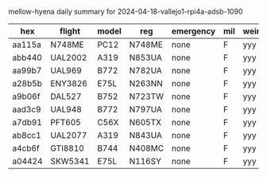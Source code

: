 mellow-hyena daily summary for 2024-04-18-vallejo1-rpi4a-adsb-1090

|hex|flight|model|reg|emergency|mil|weirdo|
|--|--|--|--|--|--|--|
|aa115a|N748ME|PC12|N748ME|none|F|yyy|
|abb440|UAL2002|A319|N853UA|none|F|yyy|
|aa99b7|UAL969|B772|N782UA|none|F|yyy|
|a28b5b|ENY3826|E75L|N263NN|none|F|yyy|
|a9b06f|DAL527|B752|N723TW|none|F|yyy|
|aad3c9|UAL948|B772|N797UA|none|F|yyy|
|a7db91|PFT605|C56X|N605TX|none|F|yyy|
|ab8cc1|UAL2077|A319|N843UA|none|F|yyy|
|a4cb6f|GTI8810|B744|N408MC|none|F|yyy|
|a04424|SKW5341|E75L|N116SY|none|F|yyy|

